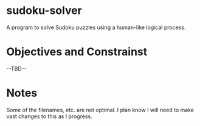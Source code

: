 # sudoku-solver
A program to solve Sudoku puzzles using a human-like logical process.

# Objectives and Constrainst
--TBD--

# Notes
Some of the filenames, etc. are not optimal.  I plan know I will need to make vast changes to this as I progress.
